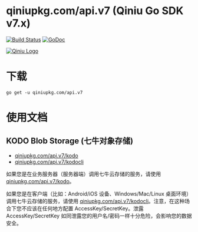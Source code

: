 qiniupkg.com/api.v7 (Qiniu Go SDK v7.x)
===============

[![Build Status](https://travis-ci.org/qiniu/api.v7.svg?branch=develop)](https://travis-ci.org/qiniu/api.v7) [![GoDoc](https://godoc.org/qiniupkg.com/api.v7?status.svg)](https://godoc.org/qiniupkg.com/api.v7)

[![Qiniu Logo](http://qiniutek.com/images/logo-2.png)](http://qiniu.com/)

# 下载

```
go get -u qiniupkg.com/api.v7
```

# 使用文档

## KODO Blob Storage (七牛对象存储)

* [qiniupkg.com/api.v7/kodo](http://godoc.org/qiniupkg.com/api.v7/kodo)
* [qiniupkg.com/api.v7/kodocli](http://godoc.org/qiniupkg.com/api.v7/kodocli)

如果您是在业务服务器（服务器端）调用七牛云存储的服务，请使用 [qiniupkg.com/api.v7/kodo](http://godoc.org/qiniupkg.com/api.v7/kodo)。

如果您是在客户端（比如：Android/iOS 设备、Windows/Mac/Linux 桌面环境）调用七牛云存储的服务，请使用 [qiniupkg.com/api.v7/kodocli](http://godoc.org/qiniupkg.com/api.v7/kodocli)。注意，在这种场合下您不应该在任何地方配置 AccessKey/SecretKey。泄露 AccessKey/SecretKey 如同泄露您的用户名/密码一样十分危险，会影响您的数据安全。

